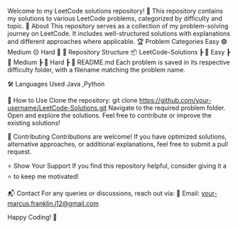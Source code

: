 Welcome to my LeetCode solutions repository! 🚀 This repository contains my solutions to various LeetCode problems, categorized by difficulty and topic.
📌 About
This repository serves as a collection of my problem-solving journey on LeetCode. It includes well-structured solutions with explanations and different approaches where applicable.
🏆 Problem Categories
Easy 🟢
Medium 🟡
Hard 🔴
📂 Repository Structure
📦 LeetCode-Solutions
 ┣ 📂 Easy
 ┣ 📂 Medium
 ┣ 📂 Hard
 ┣ 📜 README.md
Each problem is saved in its respective difficulty folder, with a filename matching the problem name.

🛠️ Languages Used
Java ,Python

📖 How to Use
Clone the repository:
git clone https://github.com/your-username/LeetCode-Solutions.git
Navigate to the required problem folder.
Open and explore the solutions.
Feel free to contribute or improve the existing solutions!

🤝 Contributing
Contributions are welcome! If you have optimized solutions, alternative approaches, or additional explanations, feel free to submit a pull request.

⭐ Show Your Support
If you find this repository helpful, consider giving it a ⭐ to keep me motivated!

📬 Contact
For any queries or discussions, reach out via:
📧 Email: your-marcus.franklin.j12@gmail.com

Happy Coding! 🚀

